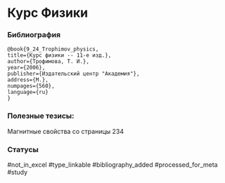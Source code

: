 # Курс Физики

### Библиография
```
@book{9_24_Trophimov_physics,
title={Курс физики -- 11-е изд.},
author={Трофимова, Т. И.},
year={2006},
publisher={Издательский центр "Академия"},
address={М.},
numpages={560},
language={ru}
}
```

### Полезные тезисы:

Магнитные свойства со страницы 234

### Статусы
#not_in_excel 
#type_linkable 
#bibliography_added
#processed_for_meta
#study
